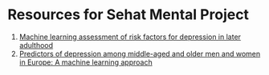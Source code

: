 # Resources for Sehat Mental Project

1. [Machine learning assessment of risk factors for depression in later adulthood](https://www.thelancet.com/action/showPdf?pii=S2666-7762%2822%2900092-8)
2. [Predictors of depression among middle-aged and older men and women in Europe: A machine learning approach](https://www.thelancet.com/journals/lanepe/article/PIIS2666-7762(22)00084-9/fulltext)
